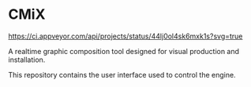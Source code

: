 # CMiX

https://ci.appveyor.com/api/projects/status/44lj0ol4sk6mxk1s?svg=true


A realtime graphic composition tool designed for visual production and installation.

This repository contains the user interface used to control the engine.
